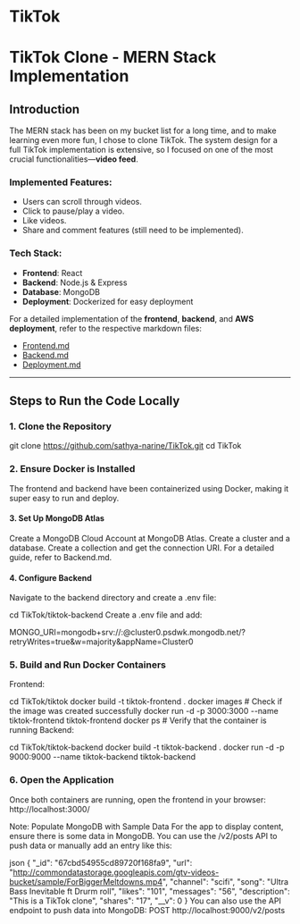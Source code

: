 # TikTok

# TikTok Clone - MERN Stack Implementation

## Introduction

The MERN stack has been on my bucket list for a long time, and to make learning even more fun, I chose to clone TikTok. The system design for a full TikTok implementation is extensive, so I focused on one of the most crucial functionalities—**video feed**. 

### Implemented Features:
- Users can scroll through videos.
- Click to pause/play a video.
- Like videos.
- Share and comment features (still need to be implemented).

### Tech Stack:
- **Frontend**: React
- **Backend**: Node.js & Express
- **Database**: MongoDB
- **Deployment**: Dockerized for easy deployment

For a detailed implementation of the **frontend**, **backend**, and **AWS deployment**, refer to the respective markdown files:
- [Frontend.md](frontend.md)
- [Backend.md](backend.md)
- [Deployment.md](deployment.md)

---

## Steps to Run the Code Locally

### 1. Clone the Repository
  git clone https://github.com/sathya-narine/TikTok.git
  cd TikTok


### 2. Ensure Docker is Installed
The frontend and backend have been containerized using Docker, making it super easy to run and deploy.

#### 3. Set Up MongoDB Atlas
Create a MongoDB Cloud Account at MongoDB Atlas.
Create a cluster and a database.
Create a collection and get the connection URI.
For a detailed guide, refer to Backend.md.
#### 4. Configure Backend
Navigate to the backend directory and create a .env file:


  cd TikTok/tiktok-backend
  Create a .env file and add:


MONGO_URI=mongodb+srv://<user>:<password>@cluster0.psdwk.mongodb.net/<collection>?retryWrites=true&w=majority&appName=Cluster0
### 5. Build and Run Docker Containers
Frontend:

cd TikTok/tiktok
docker build -t tiktok-frontend .
docker images  # Check if the image was created successfully
docker run -d -p 3000:3000 --name tiktok-frontend tiktok-frontend
docker ps  # Verify that the container is running
Backend:

cd TikTok/tiktok-backend
docker build -t tiktok-backend .
docker run -d -p 9000:9000 --name tiktok-backend tiktok-backend
### 6. Open the Application
Once both containers are running, open the frontend in your browser:
http://localhost:3000/


Note: Populate MongoDB with Sample Data
For the app to display content, ensure there is some data in MongoDB. You can use the /v2/posts API to push data or manually add an entry like this:

json
{
    "_id": "67cbd54955cd89720f168fa9",
    "url": "http://commondatastorage.googleapis.com/gtv-videos-bucket/sample/ForBiggerMeltdowns.mp4",
    "channel": "scifi",
    "song": "Ultra Bass Inevitable ft Drurm roll",
    "likes": "101",
    "messages": "56",
    "description": "This is a TikTok clone",
    "shares": "17",
    "__v": 0
}
You can also use the API endpoint to push data into MongoDB:
POST http://localhost:9000/v2/posts

